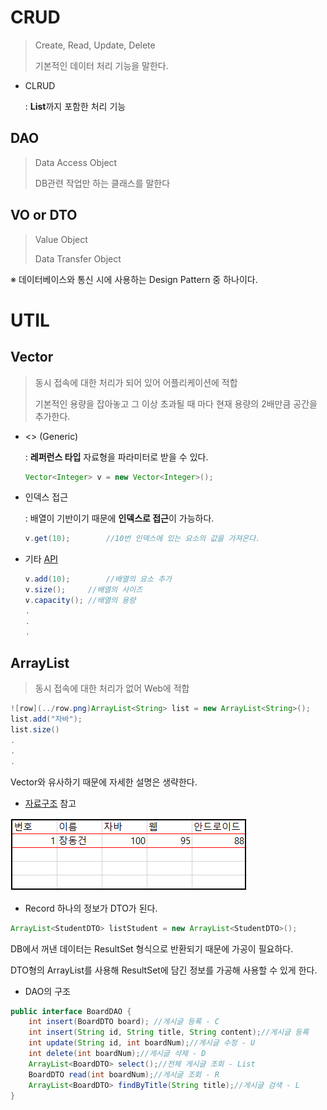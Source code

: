 # CRUD

> Create, Read, Update, Delete
>
> 기본적인 데이터 처리 기능을 말한다.

* CLRUD

  : **List**까지 포함한 처리 기능

## DAO

> Data Access Object
>
> DB관련 작업만 하는 클래스를 말한다

## VO or DTO

> Value Object
>
> Data Transfer Object

※ 데이터베이스와 통신 시에 사용하는 Design Pattern 중 하나이다.

# UTIL

## Vector

> 동시 접속에 대한 처리가 되어 있어 어플리케이션에 적합
>
> 기본적인 용량을 잡아놓고 그 이상 초과될 때 마다 현재 용량의 2배만큼 공간을 추가한다.

* <> (Generic)

  : **레퍼런스 타입** 자료형을 파라미터로 받을 수 있다.

  ```java
  Vector<Integer> v = new Vector<Integer>();
  ```

* 인덱스 접근

  : 배열이 기반이기 때문에 **인덱스로 접근**이 가능하다.

  ```java
  v.get(10);		//10번 인덱스에 있는 요소의 값을 가져온다.
  ```

* 기타 [API](https://docs.oracle.com/javase/8/docs/api/)

  ```java
  v.add(10);		//배열의 요소 추가
  v.size();		//배열의 사이즈
  v.capacity();	//배열의 용량
  .
  .
  .
  ```

## ArrayList

>동시 접속에 대한 처리가 없어 Web에 적합

```java
![row](../row.png)ArrayList<String> list = new ArrayList<String>();
list.add("자바");
list.size()
.
.
.
```

Vector와 유사하기 때문에 자세한 설명은 생략한다.

* [자료구조](https://onsil-thegreenhouse.github.io/programming/java/2018/02/18/java_tutorial_1-22/) 참고

![](../images/record.png)

* Record 하나의 정보가 DTO가 된다.

```java
ArrayList<StudentDTO> listStudent = new ArrayList<StudentDTO>();
```

DB에서 꺼낸 데이터는 ResultSet 형식으로 반환되기 때문에 가공이 필요하다. 

DTO형의 ArrayList를 사용해 ResultSet에 담긴 정보를 가공해 사용할 수 있게 한다.

* DAO의 구조

```java
public interface BoardDAO {
	int insert(BoardDTO board);	//게시글 등록 - C
	int insert(String id, String title, String content);//게시글 등록
	int update(String id, int boardNum);//게시글 수정 - U
	int delete(int boardNum);//게시글 삭제 - D
	ArrayList<BoardDTO> select();//전체 게시글 조회 - List
	BoardDTO read(int boardNum);//게시글 조회 - R
	ArrayList<BoardDTO> findByTitle(String title);//게시글 검색 - L
}
```

